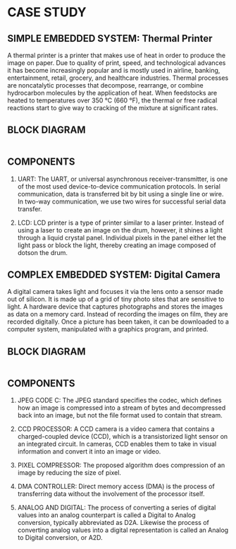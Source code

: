 # CASE STUDY #

## SIMPLE EMBEDDED SYSTEM: Thermal Printer ##

A thermal printer is a printer that makes use of heat in order to produce the image on paper. Due to quality of print, speed, and technological advances it has become increasingly popular and is mostly used in airline, banking, entertainment, retail, grocery, and healthcare industries.
Thermal processes are noncatalytic processes that decompose, rearrange, or combine hydrocarbon molecules by the application of heat. When feedstocks are heated to temperatures over 350 °C (660 °F), the thermal or free radical reactions start to give way to cracking of the mixture at significant rates.


## BLOCK DIAGRAM ##

![]()


## COMPONENTS ##

1.	UART: The UART, or universal asynchronous receiver-transmitter, is one of the most used device-to-device communication protocols. In serial communication, data is transferred bit by bit using a single line or wire. In two-way communication, we use two wires for successful serial data transfer.

2.	LCD: LCD printer is a type of printer similar to a laser printer. Instead of using a laser to create an image on the drum, however, it shines a light through a liquid crystal panel. Individual pixels in the panel either let the light pass or block the light, thereby creating an image composed of dotson the drum.


## COMPLEX EMBEDDED SYSTEM: Digital Camera ##

A digital camera takes light and focuses it via the lens onto a sensor made out of silicon. It is made up of a grid of tiny photo sites that are sensitive to light. A hardware device that captures photographs and stores the images as data on a memory card. Instead of recording the images on film, they are recorded digitally. Once a picture has been taken, it can be downloaded to a computer system, manipulated with a graphics program, and printed.

## BLOCK DIAGRAM ##

![]()


## COMPONENTS ##

1.	JPEG CODE C: The JPEG standard specifies the codec, which defines how an image is compressed into a stream of bytes and decompressed back into an image, but not the file format used to contain that stream.

2.	CCD PROCESSOR: A CCD camera is a video camera that contains a charged-coupled device (CCD), which is a transistorized light sensor on an integrated circuit. In cameras, CCD enables them to take in visual information and convert it into an image or video.

3.	PIXEL COMPRESSOR: The proposed algorithm does compression of an image by reducing the size of pixel. 

4.	DMA CONTROLLER: Direct memory access (DMA) is the process of transferring data without the involvement of the processor itself.

5.	ANALOG AND DIGITAL: The process of converting a series of digital values into an analog counterpart is called a Digital to Analog conversion, typically abbreviated as D2A. Likewise the process of converting analog values into a digital representation is called an Analog to Digital conversion, or A2D.




